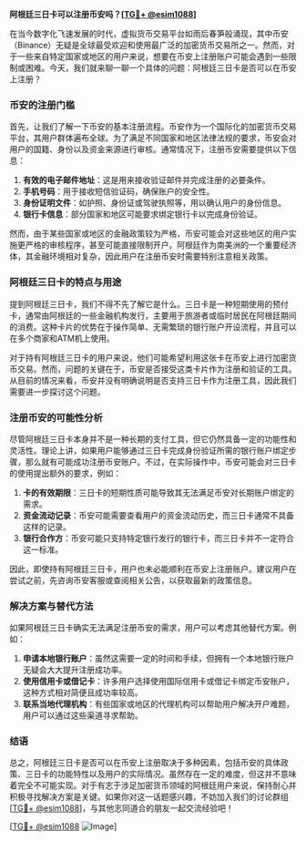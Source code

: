 **阿根廷三日卡可以注册币安吗？[[TG💪+ @esim1088](https://t.me/s/esim1088)]**

在当今数字化飞速发展的时代，虚拟货币交易平台如雨后春笋般涌现，其中币安（Binance）无疑是全球最受欢迎和使用最广泛的加密货币交易所之一。然而，对于一些来自特定国家或地区的用户来说，想要在币安上注册账户可能会遇到一些限制或困难。今天，我们就来聊一聊一个具体的问题：阿根廷三日卡是否可以在币安上注册？

### 币安的注册门槛

首先，让我们了解一下币安的基本注册流程。币安作为一个国际化的加密货币交易平台，其用户群体遍布全球。为了满足不同国家和地区法律法规的要求，币安会对用户的国籍、身份以及资金来源进行审核。通常情况下，注册币安需要提供以下信息：

1. **有效的电子邮件地址**：这是用来接收验证邮件并完成注册的必要条件。
2. **手机号码**：用于接收短信验证码，确保账户的安全性。
3. **身份证明文件**：如护照、身份证或驾驶执照等，用以确认用户的身份信息。
4. **银行卡信息**：部分国家和地区可能要求绑定银行卡以完成身份验证。

然而，由于某些国家或地区的金融政策较为严格，币安可能会对这些地区的用户实施更严格的审核程序，甚至可能直接限制开户。阿根廷作为南美洲的一个重要经济体，其金融环境相对复杂，因此用户在注册币安时需要特别注意相关政策。

### 阿根廷三日卡的特点与用途

提到阿根廷三日卡，我们不得不先了解它是什么。三日卡是一种短期使用的预付卡，通常由阿根廷的一些金融机构发行，主要用于旅游者或临时居民在阿根廷期间的消费。这种卡片的优势在于操作简单、无需繁琐的银行账户开设流程，并且可以在多个商家和ATM机上使用。

对于持有阿根廷三日卡的用户来说，他们可能希望利用这张卡在币安上进行加密货币交易。然而，问题的关键在于，币安是否接受这类卡片作为注册和验证的工具。从目前的情况来看，币安并没有明确说明是否支持三日卡作为注册工具，因此我们需要进一步探讨这个问题。

### 注册币安的可能性分析

尽管阿根廷三日卡本身并不是一种长期的支付工具，但它仍然具备一定的功能性和灵活性。理论上讲，如果用户能够通过三日卡完成身份验证所需的银行账户绑定步骤，那么就有可能成功注册币安账户。不过，在实际操作中，币安可能会对三日卡的使用提出额外的要求，例如：

1. **卡的有效期限**：三日卡的短期性质可能导致其无法满足币安对长期账户绑定的需求。
2. **资金流动记录**：币安可能需要查看用户的资金流动历史，而三日卡通常不具备这样的记录。
3. **银行合作方**：币安可能只支持特定银行发行的银行卡，而三日卡并不一定符合这一标准。

因此，即使持有阿根廷三日卡，用户也未必能顺利在币安上注册账户。建议用户在尝试之前，先咨询币安客服或查阅相关公告，以获取最新的政策信息。

### 解决方案与替代方法

如果阿根廷三日卡确实无法满足注册币安的需求，用户可以考虑其他替代方案。例如：

1. **申请本地银行账户**：虽然这需要一定的时间和手续，但拥有一个本地银行账户无疑会大大提升注册成功率。
2. **使用信用卡或借记卡**：许多用户选择使用国际信用卡或借记卡绑定币安账户，这种方式相对简便且成功率较高。
3. **联系当地代理机构**：有些国家或地区的代理机构可以帮助用户解决开户难题，用户可以通过这些渠道寻求帮助。

### 结语

总之，阿根廷三日卡是否可以在币安上注册取决于多种因素，包括币安的具体政策、三日卡的功能特性以及用户的实际情况。虽然存在一定的难度，但这并不意味着完全不可能实现。对于有志于涉足加密货币领域的阿根廷用户来说，保持耐心并积极寻找解决方案是关键。如果你对这一话题感兴趣，不妨加入我们的讨论群组[[TG💪+ @esim1088](https://t.me/s/esim1088)]，与其他志同道合的朋友一起交流经验吧！

[[TG💪+ @esim1088](https://t.me/s/esim1088) ![Image](https://i.postimg.cc/4NQfJmqS/Snipaste-2025-05-13-00-14-12.png)]
